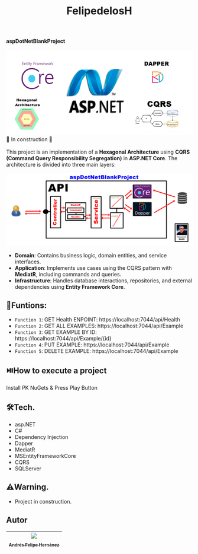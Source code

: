 <h1 align="center"> FelipedelosH </h1>
<br>
<h4>aspDotNetBlankProject</h4>

![Banner](Docs/banner.png)
:construction: In construction :construction:
<br><br>
This project is an implementation of a **Hexagonal Architecture** using **CQRS (Command Query Responsibility Segregation)** in **ASP.NET Core**. The architecture is divided into three main layers:

![Architecture](Docs/Architecture.png)

- **Domain**: Contains business logic, domain entities, and service interfaces.
- **Application**: Implements use cases using the CQRS pattern with **MediatR**, including commands and queries.
- **Infrastructure**: Handles database interactions, repositories, and external dependencies using **Entity Framework Core**.

## :hammer:Funtions:

- `Function 1`: GET Health ENPOINT: https://localhost:7044/api/Health<br>
- `Function 2`: GET ALL EXAMPLES: https://localhost:7044/api/Example<br>
- `Function 3`: GET EXAMPLE BY ID: https://localhost:7044/api/Example/{id}<br>
- `Function 4`: PUT EXAMPLE: https://localhost:7044/api/Example<br>
- `Function 5`: DELETE EXAMPLE: https://localhost:7044/api/Example<br>


## :play_or_pause_button:How to execute a project

Install PK NuGets & Press Play Button

## :hammer_and_wrench:Tech.

- asp.NET
- C#
- Dependency Injection
- Dapper
- MediatR
- MSEntityFrameworkCore
- CQRS
- SQLServer

## :warning:Warning.

- Project in construction.

## Autor

| [<img src="https://avatars.githubusercontent.com/u/38327255?v=4" width=115><br><sub>Andrés Felipe Hernánez</sub>](https://github.com/felipedelosh)|
| :---: |
